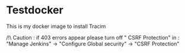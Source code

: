 # Testdocker

This is my docker image to install Tracim

/!\ Caution : if 403 errors appear please turn off "	CSRF Protection" in :
"Manage Jenkins" -> "Configure Global security" -> "CSRF Protection"


